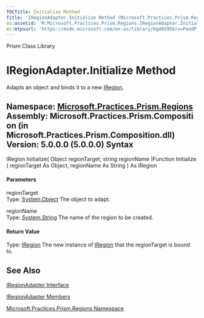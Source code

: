 ```yaml
---
TOCTitle: Initialize Method
Title: 'IRegionAdapter.Initialize Method (Microsoft.Practices.Prism.Regions)'
ms:assetid: 'M:Microsoft.Practices.Prism.Regions.IRegionAdapter.Initialize(System.Object,System.String)'
ms:mtpsurl: 'https://msdn.microsoft.com/en-us/library/Gg405956(v=PandP.50)'
---
```


Prism Class Library

IRegionAdapter.Initialize Method
====================================

Adapts an object and binds it to a new [IRegion](https://msdn.microsoft.com/t:microsoft.practices.prism.regions.iregion).

**Namespace:** [Microsoft.Practices.Prism.Regions](https://msdn.microsoft.com/n:microsoft.practices.prism.regions)
**Assembly:** Microsoft.Practices.Prism.Composition (in Microsoft.Practices.Prism.Composition.dll) Version: 5.0.0.0 (5.0.0.0)
Syntax
------

<span id="syntaxToggle"></span>IRegion Initialize( Object regionTarget, string regionName )Function Initialize ( regionTarget As Object, regionName As String ) As IRegion
#### Parameters

regionTarget  
Type: [System.Object](http://msdn2.microsoft.com/en-us/library/e5kfa45b)
The object to adapt.

regionName  
Type: [System.String](http://msdn2.microsoft.com/en-us/library/s1wwdcbf)
The name of the region to be created.

#### Return Value

Type: [IRegion](https://msdn.microsoft.com/t:microsoft.practices.prism.regions.iregion)
The new instance of [IRegion](https://msdn.microsoft.com/t:microsoft.practices.prism.regions.iregion) that the regionTarget is bound to.

See Also
--------


[IRegionAdapter Interface](https://msdn.microsoft.com/t:microsoft.practices.prism.regions.iregionadapter)

[IRegionAdapter Members](https://msdn.microsoft.com/allmembers.t:microsoft.practices.prism.regions.iregionadapter)

[Microsoft.Practices.Prism.Regions Namespace](https://msdn.microsoft.com/n:microsoft.practices.prism.regions)
